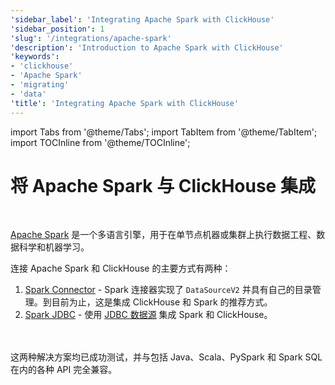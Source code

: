 ```yaml
---
'sidebar_label': 'Integrating Apache Spark with ClickHouse'
'sidebar_position': 1
'slug': '/integrations/apache-spark'
'description': 'Introduction to Apache Spark with ClickHouse'
'keywords':
- 'clickhouse'
- 'Apache Spark'
- 'migrating'
- 'data'
'title': 'Integrating Apache Spark with ClickHouse'
---
```


import Tabs from '@theme/Tabs';
import TabItem from '@theme/TabItem';
import TOCInline from '@theme/TOCInline';


# 将 Apache Spark 与 ClickHouse 集成

<br/>

[Apache Spark](https://spark.apache.org/) 是一个多语言引擎，用于在单节点机器或集群上执行数据工程、数据科学和机器学习。

连接 Apache Spark 和 ClickHouse 的主要方式有两种：

1. [Spark Connector](./apache-spark/spark-native-connector) - Spark 连接器实现了 `DataSourceV2` 并具有自己的目录管理。到目前为止，这是集成 ClickHouse 和 Spark 的推荐方式。
2. [Spark JDBC](./apache-spark/spark-jdbc) - 使用 [JDBC 数据源](https://spark.apache.org/docs/latest/sql-data-sources-jdbc.html) 集成 Spark 和 ClickHouse。

<br/>
<br/>
这两种解决方案均已成功测试，并与包括 Java、Scala、PySpark 和 Spark SQL 在内的各种 API 完全兼容。
